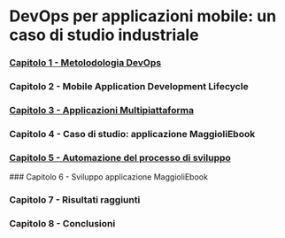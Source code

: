 # DevOps per applicazioni mobile: un caso di studio industriale

### [Capitolo 1 - Metolodologia DevOps](https://github.com/paganellif/DevOps-per-applicazioni-mobile-un-caso-di-studio-industriale/tree/1-metodologia-devops)

### Capitolo 2 - Mobile Application Development Lifecycle

### [Capitolo 3 - Applicazioni Multipiattaforma](https://github.com/paganellif/DevOps-per-applicazioni-mobile-un-caso-di-studio-industriale/tree/3-applicazioni-multipiattaforma)

### Capitolo 4 - Caso di studio: applicazione MaggioliEbook

### [Capitolo 5 - Automazione del processo di sviluppo](https://github.com/paganellif/DevOps-per-applicazioni-mobile-un-caso-di-studio-industriale/tree/4-automazione-del-processo-di-sviluppo)

### Capitolo 6 - Sviluppo applicazione MaggioliEbook

### Capitolo 7 - Risultati raggiunti

### Capitolo 8 - Conclusioni